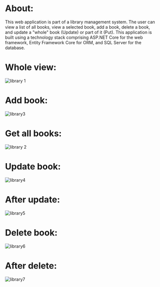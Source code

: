 # About:
This web application is part of a library management system. The user can view a list of all books, view a selected book, add a book, delete a book, and update a "whole" book (Update) or part of it (Put).
This application is built using a technology stack comprising ASP.NET Core for the web framework, Entity Framework Core for ORM, and SQL Server for the database.

# Whole view:
![library 1](https://github.com/DawidStepniewski9/StudentSystem/assets/69014226/0447e31d-ce1d-4a50-a156-b83d35a3447e)

# Add book:
![library3](https://github.com/DawidStepniewski9/StudentSystem/assets/69014226/4c4db622-c2a3-4136-8d6a-4ee3884f3eb1)

# Get all books:
![library 2](https://github.com/DawidStepniewski9/StudentSystem/assets/69014226/d1cb8e25-b4c0-435a-a5ee-1228d850a9b3)

# Update book:
![library4](https://github.com/DawidStepniewski9/StudentSystem/assets/69014226/67a84ca1-cd34-4e29-8a41-366cab789f92)

# After update: 
![library5](https://github.com/DawidStepniewski9/StudentSystem/assets/69014226/fb04b6b0-a12a-46bc-8bf0-9483effb82e3)

# Delete book:
![library6](https://github.com/DawidStepniewski9/StudentSystem/assets/69014226/fd0e6494-97a1-4e69-8aa6-0bfac022c8cd)

# After delete:
![library7](https://github.com/DawidStepniewski9/StudentSystem/assets/69014226/018092cd-1071-476b-9ea9-35a6543011f9)
